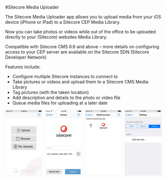 #Sitecore Media Uploader

The Sitecore Media Uploader app allows you to upload media from your iOS device (iPhone or iPad) to a Sitecore CEP Media Library. 

Now you can take photos or videos while out of the office to be uploaded directly to your (Sitecore) websites Media Library.

Compatible with Sitecore CMS 6.6 and above – more details on configuring access to your CEP server are available on the Sitecore SDN (Sitecore Developer Network) 

Features include:

- Configure multiple Sitecore instances to connect to
- Take pictures or videos and upload them to a Sitecore CMS Media Library
- Tag pictures (with the taken location)
- Add description and details to the photo or video file
- Queue media files for uploading at a later date

![Screenshots](https://github.com/Sitecore/sitecore-ios-media-uploader-app/blob/master/resources-readme/iOS_Screen_Flow.png)
